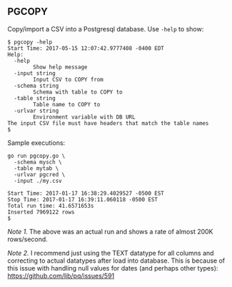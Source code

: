 ## PGCOPY
Copy/import a CSV into a Postgresql database. Use `-help` to show:
```
$ pgcopy -help
Start Time: 2017-05-15 12:07:42.9777408 -0400 EDT
Help:
  -help
        Show help message
  -input string
        Input CSV to COPY from
  -schema string
        Schema with table to COPY to
  -table string
        Table name to COPY to
  -urlvar string
        Environment variable with DB URL
The input CSV file must have headers that match the table names
$
```
Sample executions:
```
go run pgcopy.go \
  -schema mysch \
  -table mytab \
  -urlvar pgcred \
  -input ./my.csv

Start Time: 2017-01-17 16:38:29.4029527 -0500 EST
Stop Time: 2017-01-17 16:39:11.060118 -0500 EST
Total run time: 41.6571653s
Inserted 7969122 rows
$
```
*Note 1.* The above was an actual run and shows a rate of almost 200K rows/second.

*Note 2.* I recommend just using the TEXT datatype for all columns and correcting to actual datatypes after load into database. This is because of this issue with handling null values for dates (and perhaps other types): https://github.com/lib/pq/issues/591
